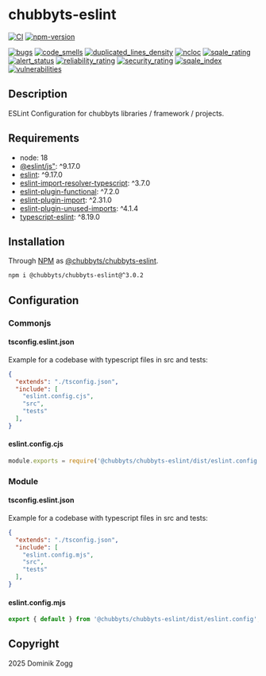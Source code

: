 # chubbyts-eslint

[![CI](https://github.com/chubbyts/chubbyts-eslint/workflows/CI/badge.svg?branch=master)](https://github.com/chubbyts/chubbyts-eslint/actions?query=workflow%3ACI)
[![npm-version](https://img.shields.io/npm/v/@chubbyts/chubbyts-eslint.svg)](https://www.npmjs.com/package/@chubbyts/chubbyts-eslint)

[![bugs](https://sonarcloud.io/api/project_badges/measure?project=chubbyts_chubbyts-eslint&metric=bugs)](https://sonarcloud.io/dashboard?id=chubbyts_chubbyts-eslint)
[![code_smells](https://sonarcloud.io/api/project_badges/measure?project=chubbyts_chubbyts-eslint&metric=code_smells)](https://sonarcloud.io/dashboard?id=chubbyts_chubbyts-eslint)
[![duplicated_lines_density](https://sonarcloud.io/api/project_badges/measure?project=chubbyts_chubbyts-eslint&metric=duplicated_lines_density)](https://sonarcloud.io/dashboard?id=chubbyts_chubbyts-eslint)
[![ncloc](https://sonarcloud.io/api/project_badges/measure?project=chubbyts_chubbyts-eslint&metric=ncloc)](https://sonarcloud.io/dashboard?id=chubbyts_chubbyts-eslint)
[![sqale_rating](https://sonarcloud.io/api/project_badges/measure?project=chubbyts_chubbyts-eslint&metric=sqale_rating)](https://sonarcloud.io/dashboard?id=chubbyts_chubbyts-eslint)
[![alert_status](https://sonarcloud.io/api/project_badges/measure?project=chubbyts_chubbyts-eslint&metric=alert_status)](https://sonarcloud.io/dashboard?id=chubbyts_chubbyts-eslint)
[![reliability_rating](https://sonarcloud.io/api/project_badges/measure?project=chubbyts_chubbyts-eslint&metric=reliability_rating)](https://sonarcloud.io/dashboard?id=chubbyts_chubbyts-eslint)
[![security_rating](https://sonarcloud.io/api/project_badges/measure?project=chubbyts_chubbyts-eslint&metric=security_rating)](https://sonarcloud.io/dashboard?id=chubbyts_chubbyts-eslint)
[![sqale_index](https://sonarcloud.io/api/project_badges/measure?project=chubbyts_chubbyts-eslint&metric=sqale_index)](https://sonarcloud.io/dashboard?id=chubbyts_chubbyts-eslint)
[![vulnerabilities](https://sonarcloud.io/api/project_badges/measure?project=chubbyts_chubbyts-eslint&metric=vulnerabilities)](https://sonarcloud.io/dashboard?id=chubbyts_chubbyts-eslint)

## Description

ESLint Configuration for chubbyts libraries / framework / projects.

## Requirements

 * node: 18
 * [@eslint/js"][2]: ^9.17.0
 * [eslint][3]: ^9.17.0
 * [eslint-import-resolver-typescript][4]: ^3.7.0
 * [eslint-plugin-functional][5]: ^7.2.0
 * [eslint-plugin-import][6]: ^2.31.0
 * [eslint-plugin-unused-imports][7]: ^4.1.4
 * [typescript-eslint][8]: ^8.19.0

## Installation

Through [NPM](https://www.npmjs.com) as [@chubbyts/chubbyts-eslint][1].

```sh
npm i @chubbyts/chubbyts-eslint@^3.0.2
```

## Configuration

### Commonjs

#### tsconfig.eslint.json

Example for a codebase with typescript files in src and tests:

```json
{
  "extends": "./tsconfig.json",
  "include": [
    "eslint.config.cjs",
    "src",
    "tests"
  ],
}
```

#### eslint.config.cjs

```js
module.exports = require('@chubbyts/chubbyts-eslint/dist/eslint.config').default;
```

### Module

#### tsconfig.eslint.json

Example for a codebase with typescript files in src and tests:

```json
{
  "extends": "./tsconfig.json",
  "include": [
    "eslint.config.mjs",
    "src",
    "tests"
  ],
}
```

#### eslint.config.mjs

```js
export { default } from '@chubbyts/chubbyts-eslint/dist/eslint.config';
```

## Copyright

2025 Dominik Zogg

[1]: https://www.npmjs.com/package/@chubbyts/chubbyts-eslint
[2]: https://www.npmjs.com/package/@eslint/js
[3]: https://www.npmjs.com/package/eslint
[4]: https://www.npmjs.com/package/eslint-import-resolver-typescript
[5]: https://www.npmjs.com/package/eslint-plugin-functional
[6]: https://www.npmjs.com/package/eslint-plugin-import
[7]: https://www.npmjs.com/package/eslint-plugin-unused-imports
[8]: https://www.npmjs.com/package/typescript-eslint

